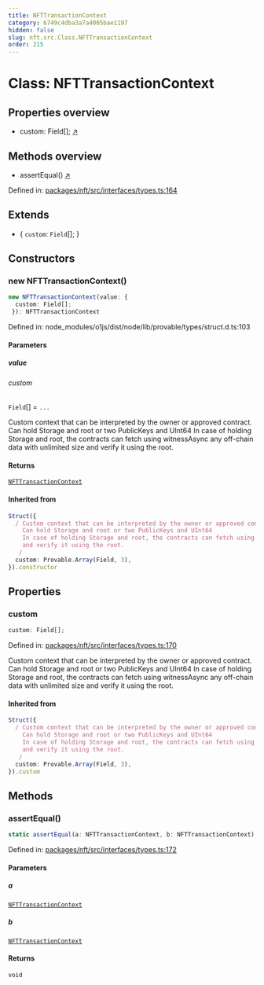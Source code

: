 ```yaml
---
title: NFTTransactionContext
category: 6749c4dba3a7a4005bae1197
hidden: false
slug: nft.src.Class.NFTTransactionContext
order: 215
---
```


# Class: NFTTransactionContext

## Properties overview

- custom:  Field[]; [↗](#custom)

## Methods overview

- assertEqual() [↗](#assertequal)

Defined in: [packages/nft/src/interfaces/types.ts:164](https://github.com/zkcloudworker/minatokens-lib/blob/main/packages/nft/src/interfaces/types.ts#L164)

## Extends

- \{
  `custom`: `Field`[];
 \}

## Constructors

### new NFTTransactionContext()

```ts
new NFTTransactionContext(value: {
  custom: Field[];
 }): NFTTransactionContext
```

Defined in: node\_modules/o1js/dist/node/lib/provable/types/struct.d.ts:103

#### Parameters

##### value

###### custom

`Field`[] = `...`

Custom context that can be interpreted by the owner or approved contract.
Can hold Storage and root or two PublicKeys and UInt64
In case of holding Storage and root, the contracts can fetch using witnessAsync any off-chain data with unlimited size
and verify it using the root.

#### Returns

[`NFTTransactionContext`](nftsrcclassnfttransactioncontext)

#### Inherited from

```ts
Struct({
  / Custom context that can be interpreted by the owner or approved contract.
    Can hold Storage and root or two PublicKeys and UInt64
    In case of holding Storage and root, the contracts can fetch using witnessAsync any off-chain data with unlimited size
    and verify it using the root.
   /
  custom: Provable.Array(Field, 3),
}).constructor
```

## Properties

### custom

```ts
custom: Field[];
```

Defined in: [packages/nft/src/interfaces/types.ts:170](https://github.com/zkcloudworker/minatokens-lib/blob/main/packages/nft/src/interfaces/types.ts#L170)

Custom context that can be interpreted by the owner or approved contract.
Can hold Storage and root or two PublicKeys and UInt64
In case of holding Storage and root, the contracts can fetch using witnessAsync any off-chain data with unlimited size
and verify it using the root.

#### Inherited from

```ts
Struct({
  / Custom context that can be interpreted by the owner or approved contract.
    Can hold Storage and root or two PublicKeys and UInt64
    In case of holding Storage and root, the contracts can fetch using witnessAsync any off-chain data with unlimited size
    and verify it using the root.
   /
  custom: Provable.Array(Field, 3),
}).custom
```

## Methods

### assertEqual()

```ts
static assertEqual(a: NFTTransactionContext, b: NFTTransactionContext): void
```

Defined in: [packages/nft/src/interfaces/types.ts:172](https://github.com/zkcloudworker/minatokens-lib/blob/main/packages/nft/src/interfaces/types.ts#L172)

#### Parameters

##### a

[`NFTTransactionContext`](nftsrcclassnfttransactioncontext)

##### b

[`NFTTransactionContext`](nftsrcclassnfttransactioncontext)

#### Returns

`void`
